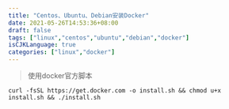 ```yaml
---
title: "Centos、Ubuntu、Debian安装Docker"
date: 2021-05-26T14:53:36+08:00
draft: false
tags: ["linux","centos","ubuntu","debian","docker"]
isCJKLanguage: true
categories: ["linux","docker"]
---
```


>使用docker官方脚本

```shell
curl -fsSL https://get.docker.com -o install.sh && chmod u+x install.sh && ./install.sh
```
